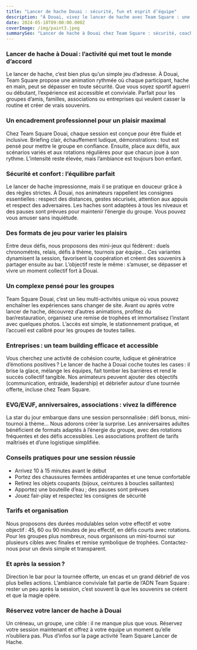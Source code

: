 ```yaml
---
title: "Lancer de hache Douai : sécurité, fun et esprit d’équipe"
description: "À Douai, vivez le lancer de hache avec Team Square : une activité insolite, encadrée et accessible, parfaite pour tous les groupes."
date: 2024-05-18T09:00:00.000Z
coverImage: /img/paint3.jpeg
summarySeo: "Lancer de hache à Douai chez Team Square : sécurité, coaching, bar/restauration, tournée offerte, code TS20. Idéal EVG/EVJF, familles, entreprises."
---
```


### Lancer de hache à Douai : l’activité qui met tout le monde d’accord

Le lancer de hache, c’est bien plus qu’un simple jeu d’adresse. À Douai, Team Square propose une animation rythmée où chaque participant, hache en main, peut se dépasser en toute sécurité. Que vous soyez sportif aguerri ou débutant, l’expérience est accessible et conviviale. Parfait pour les groupes d’amis, familles, associations ou entreprises qui veulent casser la routine et créer de vrais souvenirs.

### Un encadrement professionnel pour un plaisir maximal

Chez Team Square Douai, chaque session est conçue pour être fluide et inclusive. Briefing clair, échauffement ludique, démonstrations : tout est pensé pour mettre le groupe en confiance. Ensuite, place aux défis, aux scénarios variés et aux rotations régulières pour que chacun joue à son rythme. L’intensité reste élevée, mais l’ambiance est toujours bon enfant.

### Sécurité et confort : l’équilibre parfait

Le lancer de hache impressionne, mais il se pratique en douceur grâce à des règles strictes. À Douai, nos animateurs rappellent les consignes essentielles : respect des distances, gestes sécurisés, attention aux appuis et respect des adversaires. Les haches sont adaptées à tous les niveaux et des pauses sont prévues pour maintenir l’énergie du groupe. Vous pouvez vous amuser sans inquiétude.

### Des formats de jeu pour varier les plaisirs

Entre deux défis, nous proposons des mini-jeux qui fédèrent : duels chronométrés, relais, défis à thème, tournois par équipe… Ces variantes dynamisent la session, favorisent la coopération et créent des souvenirs à partager ensuite au bar. L’objectif reste le même : s’amuser, se dépasser et vivre un moment collectif fort à Douai.

### Un complexe pensé pour les groupes

Team Square Douai, c’est un lieu multi-activités unique où vous pouvez enchaîner les expériences sans changer de site. Avant ou après votre lancer de hache, découvrez d’autres animations, profitez du bar/restauration, organisez une remise de trophées et immortalisez l’instant avec quelques photos. L’accès est simple, le stationnement pratique, et l’accueil est calibré pour les groupes de toutes tailles.

### Entreprises : un team building efficace et accessible

Vous cherchez une activité de cohésion courte, ludique et génératrice d’émotions positives ? Le lancer de hache à Douai coche toutes les cases : il brise la glace, mélange les équipes, fait tomber les barrières et rend le succès collectif tangible. Nos animateurs peuvent ajouter des objectifs (communication, entraide, leadership) et débriefer autour d’une tournée offerte, incluse chez Team Square.

### EVG/EVJF, anniversaires, associations : vivez la différence

La star du jour embarque dans une session personnalisée : défi bonus, mini-tournoi à thème… Nous adorons créer la surprise. Les anniversaires adultes bénéficient de formats adaptés à l’énergie du groupe, avec des rotations fréquentes et des défis accessibles. Les associations profitent de tarifs maîtrisés et d’une logistique simplifiée.

### Conseils pratiques pour une session réussie

- Arrivez 10 à 15 minutes avant le début
- Portez des chaussures fermées antidérapantes et une tenue confortable
- Retirez les objets coupants (bijoux, ceintures à boucles saillantes)
- Apportez une bouteille d’eau ; des pauses sont prévues
- Jouez fair-play et respectez les consignes de sécurité

### Tarifs et organisation

Nous proposons des durées modulables selon votre effectif et votre objectif : 45, 60 ou 90 minutes de jeu effectif, en défis courts avec rotations. Pour les groupes plus nombreux, nous organisons un mini-tournoi sur plusieurs cibles avec finales et remise symbolique de trophées. Contactez-nous pour un devis simple et transparent.

### Et après la session ?

Direction le bar pour la tournée offerte, un encas et un grand débrief de vos plus belles actions. L’ambiance conviviale fait partie de l’ADN Team Square : rester un peu après la session, c’est souvent là que les souvenirs se créent et que la magie opère.

### Réservez votre lancer de hache à Douai

Un créneau, un groupe, une cible : il ne manque plus que vous. Réservez votre session maintenant et offrez à votre équipe un moment qu’elle n’oubliera pas. Plus d’infos sur la page activité Team Square Lancer de Hache.
